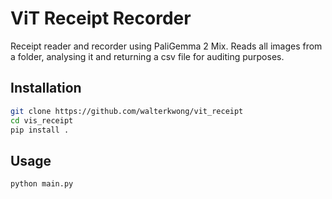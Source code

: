 # ViT Receipt Recorder
Receipt reader and recorder using PaliGemma 2 Mix. Reads all images from a folder, analysing it and returning a csv file for auditing purposes. 

## Installation
```bash
git clone https://github.com/walterkwong/vit_receipt
cd vis_receipt
pip install .
```

## Usage

```bash
python main.py
```